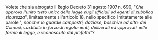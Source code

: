 Volete che sia abrogato il Regio Decreto  31  agosto  1907  n. 690, "*Che approva l'unito testo unico della legge sugli ufficiali  ed agenti di pubblica sicurezza*", limitatamente all'articolo  18,  nello specifico limitatamente alle parole "*, nonche' le guardie  campestri, daziarie, boschive ed  altre  dei  Comuni,  costituite  in  forza  di regolamenti,  deliberati  ed  approvati  nelle  forme  di  legge,   e riconosciute dal prefetto*"?
